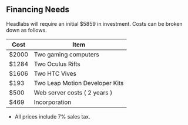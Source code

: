 ## Financing Needs

Headlabs will require an initial $5859 in investment. Costs can be broken down as follows. 

Cost | Item
------------ | -------------
$2000 | Two gaming computers
$1284 | Two Oculus Rifts
$1606 | Two HTC Vives
$193  | Two Leap Motion Developer Kits
$500  | Web server costs ( 2 years )
$469  | Incorporation

* All prices include 7% sales tax.

